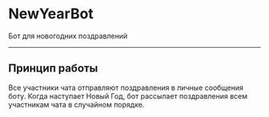 # NewYearBot
Бот для новогодних поздравлений
***

## Принцип работы

Все участники чата отправляют поздравления в личные сообщения боту. Когда наступает Новый Год, бот рассылает поздравления всем участникам чата в случайном порядке.

